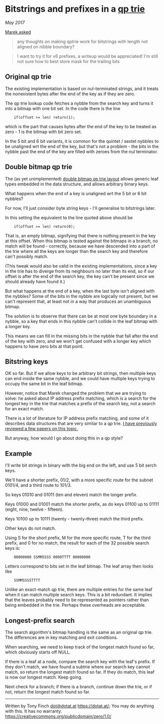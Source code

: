 Bitstrings and prefixes in a [qp trie](https://dotat.at/prog/qp)
======================================

_May 2017_

[Marek asked](https://twitter.com/vavrusam/status/867070309785980928)

> any thoughts on making qptrie work for bitstrings with length not
> aligned on nibble boundary?

> I want to try it for v6 prefixes, a writeup would be appreciated!
> I'm still not sure how to best store mask for the trailing bits


Original qp trie
----------------

The existing implementation is based on nul-terminated strings, and it
treats the nonexistent bytes after the end of the key as if they are
zero.

The qp trie lookup code fetches a nybble from the search key and turns
it into a bitmap with one bit set. In the code there is the line

        if(offset >= len) return(1);

which is the part that causes bytes after the end of the key to be
treated as zero - 1 is the bitmap with bit zero set.

In the 5 bit and 6 bit variants, it is common for the quintet / sextet
nybbles to be unaligned wrt the end of the key, but that's not a
problem - the bits in the nybble past the end of the key are filled
with zeroes from the nul terminator.


Double bitmap qp trie
---------------------

The (as yet unimplemented) [double bitmap qp trie
layout](notes-generic-leaves.md) allows generic leaf types
embedded in the data structure, and allows arbitrary binary keys.

What happens when the end of a key is unaligned wrt the 5 bit or 6 bit
nybbles?

For now, I'll just consider byte string keys - I'll generalise to
bitstrings later.

In this setting the equivalent to the line quoted above should be

        if(offset >= len) return(0);

That is, an empty bitmap, signifying that there is nothing present in
the key at this offset. When this bitmap is tested against the bitmaps
in a branch, no match will be found - correctly, because we have
descended into a part of the trie where all the keys are longer than
the search key and therefore can't possibly match.

(This tweak would also be valid in the existing implementations, since
a key in the trie has to diverge from its neighbours no later than its
end, so if our offset is after the end of the search key, the key
can't be present since we should already have found it.)

But what happens at the end of a key, when the last byte isn't aligned
with the nybbles? Some of the bits in the nybble are logically not
present, but we can't represent that, at least not in a way that
produces an unambiguous bitmap.

The solution is to observe that there can be at most one byte boundary
in a nybble, so a key that ends in this nybble can't collide in the
leaf bitmap with a longer key.

This means we can fill in the missing bits in the nybble that fall
after the end of the key with zero, and we won't get confused with a
longer key which happens to have zero bits at that point.


Bitstring keys
--------------

OK so far. But if we allow keys to be arbitrary bit strings, then
multiple keys can end inside the same nybble, and we could have
multiple keys trying to occupy the same bit in the leaf bitmap.

However, notice that Marek changed the problem that we are trying to
solve: he asked about IP address prefix matching, which is a search
for the longest key in the trie that matches a prefix of the search
key, not a search for an exact match.

There is a lot of literature for IP address prefix matching, and some
of it describes data structures that are very similar to a qp trie. [I
have previously reviewed a few papers on this
topic.](blog-2016-02-23.md)

But anyway, how would I go about doing this in a qp style?


Example
-------

I'll write bit strings in binary with the big end on the left, and use
5 bit serch keys.

We'll have a shorter prefix, 01/2, with a more specific route for the
subnet 0101/4, and a third route to 101/3.

So keys 01010 and 01011 (ten and eleven) match the longer prefix.

Keys 01000 and 01001 match the shorter prefix, as do keys 01100 up to
01111 (eight, nine, twelve - fifteen).

Keys 10100 up to 10111 (twenty - twenty-three) match the third prefix.

Other keys do not match.

Using S for the short prefix, M for the more specific route, T for the
third prefix, and 0 for no match, the result for each of the 32
possible search keys is:

        00000000 SSMMSSSS 0000TTTT 00000000

Letters correspond to bits set in the leaf bitmap. The leaf array then
looks like

        SSMMSSSSTTTT

Unlike an exact-match qp trie, there are multiple entries for the same
leaf when it can match multiple search keys. This is a bit redundant.
It implies that the leaves probably need to be represented as pointers
rather than being embedded in the trie. Perhaps these overheads are
acceptable.


Longest-prefix search
---------------------

The search algorithm's bitmap handling is the same as an original qp
trie. The differences are in key matching and exit conditions.

When searching, we need to keep track of the longest match found so
far, which obviously starts off NULL.

If there is a leaf at a node, compare the search key with the leaf's
prefix. If they don't match, we have found a subtrie where our search
key cannot match, so return the longest match found so far. If they do
match, this leaf is now our longest match. Keep going.

Next check for a branch; if there is a branch, continue down the trie,
or if not, return the longest match found so far.


---------------------------------------------------------------------------

Written by Tony Finch <dot@dotat.at> <https://dotat.at/>;
You may do anything with this. It has no warranty.
<https://creativecommons.org/publicdomain/zero/1.0/>
